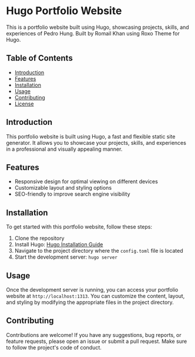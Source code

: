 # Hugo Portfolio Website

This is a portfolio website built using Hugo, showcasing projects, skills, and experiences of Pedro Hung. Built by Romail Khan using Roxo Theme for Hugo.

## Table of Contents

- [Introduction](#introduction)
- [Features](#features)
- [Installation](#installation)
- [Usage](#usage)
- [Contributing](#contributing)
- [License](#license)

## Introduction

This portfolio website is built using Hugo, a fast and flexible static site generator. It allows you to showcase your projects, skills, and experiences in a professional and visually appealing manner.

## Features

- Responsive design for optimal viewing on different devices
- Customizable layout and styling options
- SEO-friendly to improve search engine visibility

## Installation

To get started with this portfolio website, follow these steps:

1. Clone the repository
2. Install Hugo: [Hugo Installation Guide](https://gohugo.io/getting-started/installing/)
3. Navigate to the project directory where the `config.toml` file is located
4. Start the development server: `hugo server`

## Usage

Once the development server is running, you can access your portfolio website at `http://localhost:1313`. You can customize the content, layout, and styling by modifying the appropriate files in the project directory.

## Contributing

Contributions are welcome! If you have any suggestions, bug reports, or feature requests, please open an issue or submit a pull request. Make sure to follow the project's code of conduct.
